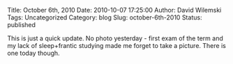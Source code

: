 Title: October 6th, 2010
Date: 2010-10-07 17:25:00
Author: David Wilemski
Tags: Uncategorized
Category: blog
Slug: october-6th-2010
Status: published

This is just a quick update. No photo yesterday - first exam of the term
and my lack of sleep+frantic studying made me forget to take a picture.
There is one today though.
